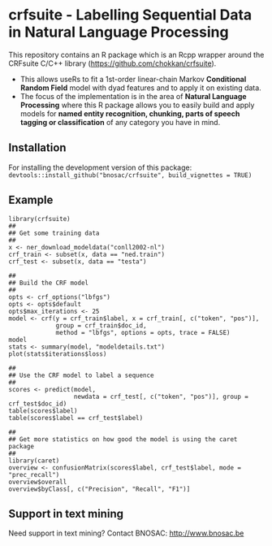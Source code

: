 # crfsuite - Labelling Sequential Data in Natural Language Processing

This repository contains an R package which is an Rcpp wrapper around the CRFsuite C/C++ library (https://github.com/chokkan/crfsuite).

- This allows useRs to fit a 1st-order linear-chain Markov **Conditional Random Field** model with dyad features and to apply it on existing data.
- The focus of the implementation is in the area of **Natural Language Processing** where this R package allows you to easily build and apply models for **named entity recognition, chunking, parts of speech tagging or classification** of any category you have in mind.

## Installation

For installing the development version of this package: `devtools::install_github("bnosac/crfsuite", build_vignettes = TRUE)`

## Example

```
library(crfsuite)
##
## Get some training data
##
x <- ner_download_modeldata("conll2002-nl")
crf_train <- subset(x, data == "ned.train")
crf_test <- subset(x, data == "testa")

##
## Build the CRF model
##
opts <- crf_options("lbfgs")
opts <- opts$default
opts$max_iterations <- 25
model <- crf(y = crf_train$label, x = crf_train[, c("token", "pos")], 
             group = crf_train$doc_id, 
             method = "lbfgs", options = opts, trace = FALSE) 
model
stats <- summary(model, "modeldetails.txt")
plot(stats$iterations$loss)

##
## Use the CRF model to label a sequence
##
scores <- predict(model, 
                  newdata = crf_test[, c("token", "pos")], group = crf_test$doc_id)
table(scores$label)
table(scores$label == crf_test$label)

##
## Get more statistics on how good the model is using the caret package
##
library(caret)
overview <- confusionMatrix(scores$label, crf_test$label, mode = "prec_recall")
overview$overall
overview$byClass[, c("Precision", "Recall", "F1")]

```

## Support in text mining

Need support in text mining?
Contact BNOSAC: http://www.bnosac.be
